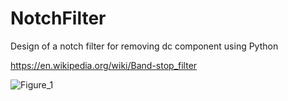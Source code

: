 # NotchFilter
Design of a notch filter for removing dc component using Python

https://en.wikipedia.org/wiki/Band-stop_filter

![Figure_1](https://github.com/user-attachments/assets/86bcdcf1-6023-45f9-b20e-690415d459f0)
